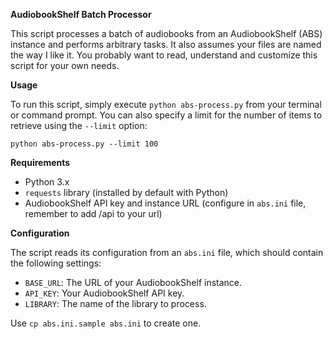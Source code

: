 **AudiobookShelf Batch Processor**

This script processes a batch of audiobooks from an AudiobookShelf (ABS) instance and performs arbitrary tasks. It also assumes your files are named the way I like it. You probably want to read, understand and customize this script for your own needs.

**Usage**

To run this script, simply execute `python abs-process.py` from your terminal or command prompt. You can also specify a limit for the number of items to retrieve using the `--limit` option:

```
python abs-process.py --limit 100
```

**Requirements**

* Python 3.x
* `requests` library (installed by default with Python)
* AudiobookShelf API key and instance URL (configure in `abs.ini` file, remember to add /api to your url)

**Configuration**

The script reads its configuration from an `abs.ini` file, which should contain the following settings:

* `BASE_URL`: The URL of your AudiobookShelf instance.
* `API_KEY`: Your AudiobookShelf API key.
* `LIBRARY`: The name of the library to process.

Use `cp abs.ini.sample abs.ini` to create one.
